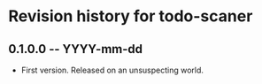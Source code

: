 # Revision history for todo-scaner

## 0.1.0.0 -- YYYY-mm-dd

* First version. Released on an unsuspecting world.
